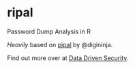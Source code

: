 ripal
=====

Password Dump Analysis in R

*Heavily* based on [pipal](https://github.com/digininja/pipal) by @digininja.

Find out more over at [Data Driven Security](http://datadrivensecurity.info/blog/).
